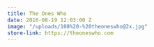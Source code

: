 ```yaml
---
title: The Ones Who
date: 2016-08-19 12:03:00 Z
image: "/uploads/108%20-%20theoneswho@2x.jpg"
store-link: https://theoneswho.com
---
```


